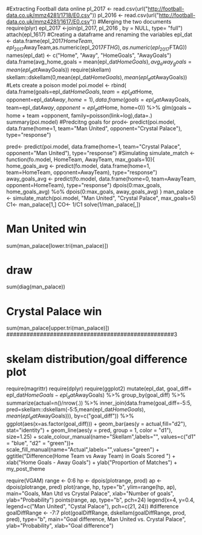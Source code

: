 #Extracting Football data online 
pl_2017 <- read.csv(url("http://football-data.co.uk/mmz4281/1718/E0.csv"))
pl_2016 <- read.csv(url("http://football-data.co.uk/mmz4281/1617/E0.csv"))
#Merging the two documents
require(plyr)
epl_2017 <-join(pl_2017, pl_2016 , by = NULL, type= "full")
attach(epl_1617)
#Creating a dataframe and renaming the variables
epl_dat <- data.frame(epl_2017$HomeTeam, epl_2017$AwayTeam,as.numeric(epl_2017$FTHG),
                 as.numeric(epl_2017$FTAG))
names(epl_dat) <- c("Home", "Away", "HomeGoals", "AwayGoals")
data.frame(avg_home_goals = mean(epl_dat$HomeGoals),
           avg_away_goals = mean(epl_dat$AwayGoals))
require(skellam)
skellam::dskellam(0,mean(epl_dat$HomeGoals),mean(epl_dat$AwayGoals))
#Lets create a poison model 
poi.model <- 
  rbind(
    data.frame(goals=epl_dat$HomeGoals,
               team=epl_dat$Home,
               opponent=epl_dat$Away,
               home=1),
    data.frame(goals=epl_dat$AwayGoals,
               team=epl_dat$Away,
               opponent=epl_dat$Home,
               home=0)) %>%
  glm(goals ~ home + team +opponent, family=poisson(link=log),data=.)
summary(poi.model)
#Predcitng goals for
prod<- predict(poi.model, 
        data.frame(home=1, team="Man United", 
                   opponent="Crystal Palace"), type="response")

pred<- predict(poi.model, 
        data.frame(home=1, team="Crystal Palace", 
                   opponent="Man United"), type="response")
#Simulating 
simulate_match <- function(fo.model, HomeTeam, AwayTeam, max_goals=10){
  home_goals_avg <- predict(fo.model,
                            data.frame(home=1, team=HomeTeam, 
                                       opponent=AwayTeam), type="response")
  away_goals_avg <- predict(fo.model, 
                            data.frame(home=0, team=AwayTeam, 
                                       opponent=HomeTeam), type="response")
  dpois(0:max_goals, home_goals_avg) %o% dpois(0:max_goals, away_goals_avg) 
}
man_palace <- simulate_match(poi.model, "Man United", "Crystal Palace", max_goals=5)
C1<- man_palace[1,]
CO<- 1/C1
solve(1/man_palace[,])

# Man United win
sum(man_palace[lower.tri(man_palace)])


# draw
sum(diag(man_palace))
# Crystal Palace win
sum(man_palace[upper.tri(man_palace)])
##################################################3
# skelam distribution/goal difference plot
require(magrittr)
require(dplyr)
require(ggplot2)
mutate(epl_dat, goal_diff= epl_dat$HomeGoals- epl_dat$AwayGoals) %>%
  group_by(goal_diff) %>%
  summarize(actual=n()/nrow(.)) %>% 
  inner_join(data.frame(goal_diff=-5:5,
                        pred=skellam::dskellam(-5:5,mean(epl_dat$HomeGoals),
                                               mean(epl_dat$AwayGoals))),
             by=c("goal_diff")) %>%
  ggplot(aes(x=as.factor(goal_diff))) + 
  geom_bar(aes(y = actual,fill="d2"), stat="identity") +
  geom_line(aes(y = pred, group = 1, color = "d1"), size=1.25) +
  scale_colour_manual(name="Skellam",labels="", values=c("d1" = "blue", "d2" = "green"))+
  scale_fill_manual(name="Actual",labels="",values="green")  +
  ggtitle("Difference(Home Team vs Away Team) in Goals Scored ")  + xlab("Home Goals - Away Goals") + ylab("Proportion of Matches") +
  my_post_theme


require(VGAM)
range <- 0:6
hp <- dpois(plotrange, prod)
ap <- dpois(plotrange, pred)
plot(range, hp, type="b", ylim=range(hp, ap), main="Goals, Man Utd vs Crystal Palace", xlab="Number of goals", ylab="Probability")
points(range, ap, type="b", pch=24)
legend(x=4, y=0.4, legend=c("Man United", "Cystal Palace"), pch=c(21, 24))
#difference
goalDiffRange <- -7:7
plot(goalDiffRange, dskellam(goalDiffRange, prod, pred), type="b", main="Goal difference, Man United vs. Crystal Palace", ylab="Probability", xlab="Goal difference")


